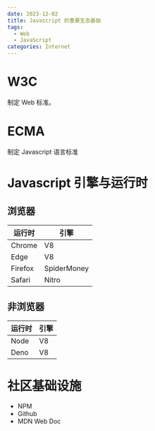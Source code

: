 ```yaml
---
date: 2023-12-02
title: Javascript 的重要生态基础
tags:
  - Web
  - JavaScript
categories: Internet
---
```


# W3C

制定 Web 标准。

# ECMA

制定 Javascript 语言标准

# Javascript 引擎与运行时

## 浏览器

| 运行时  | 引擎        |
| ------- | ----------- |
| Chrome  | V8          |
| Edge    | V8          |
| Firefox | SpiderMoney |
| Safari  | Nitro       |


## 非浏览器

| 运行时  | 引擎        |
| ------- | ----------- |
| Node    | V8          |
| Deno    | V8          |

# 社区基础设施

- NPM
- Github
- MDN Web Doc
